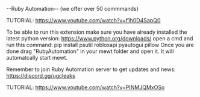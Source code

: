 --Ruby Automation-- (we offer over 50 commmands)

TUTORIAL: https://www.youtube.com/watch?v=f1h0D4SapQ0

To be able to run this extension make sure you have already installed the latest python version: https://www.python.org/downloads/ open a cmd and run this command: pip install psutil robloxapi pyautogui pillow Once you are done drag "RubyAutomation" in your mewt folder and open it. It will automatcally start mewt.

Remember to join Ruby Automation server to get updates and news: https://discord.gg/ugcleaks

TUTORIAL: https://www.youtube.com/watch?v=PINMJQMxOSo
